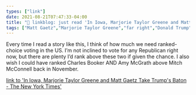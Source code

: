 ```yaml
---
types: ["link"]
date: 2021-08-21T07:47:33-04:00
title: "🔗 linkblog: just read 'In Iowa, Marjorie Taylor Greene and Matt Gaetz Take Trump's Baton - The New York Times'"
tags: ["Matt Gaetz","Marjorie Taylor Greene","far right","Donald Trump","ranked-choice voting","Charles Booker","Mitch McConnell"]
---
```

Every time I read a story like this, I think of how much we need ranked-choice voting in the US. I’m not inclined to vote for any Republican right now, but there are plenty I’d rank above these two if given the chance. I also wish I could have ranked Charles Booker AND Amy McGrath above Mitch McConnell back in November.
 
[link to 'In Iowa, Marjorie Taylor Greene and Matt Gaetz Take Trump's Baton - The New York Times'](https://www.nytimes.com/2021/08/21/us/politics/marjorie-taylor-greene-matt-gaetz-iowa.html)
